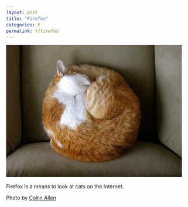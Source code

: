 ```yaml
---
layout: post
title: "Firefox"
categories: F
permalink: f/firefox
---
```


<img src="/images/f/firefox.jpg">

Firefox is a means to look at cats on the Internet.

Photo by <a href="http://www.flickr.com/photos/command-tab/4171166260/">Collin Allen</a>
